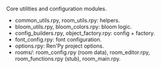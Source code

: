 Core utilities and configuration modules.

- common_utils.rpy, room_utils.rpy: helpers.
- bloom_utils.rpy, bloom_colors.rpy: bloom logic.
- config_builders.rpy, object_factory.rpy: config + factory.
- font_config.rpy: font configuration.
- options.rpy: Ren'Py project options.
- rooms/: room_config.rpy (room data), room_editor.rpy, room_functions.rpy (stub), room_main.rpy.

